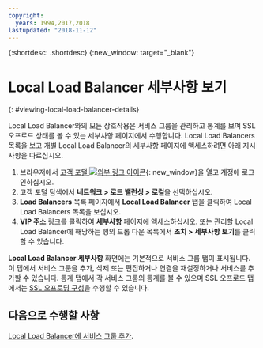 ```yaml
---
copyright:
  years: 1994,2017,2018
lastupdated: "2018-11-12"
---
```


{:shortdesc: .shortdesc}
{:new_window: target="_blank"}

# Local Load Balancer 세부사항 보기
{: #viewing-local-load-balancer-details}

Local Load Balancer와의 모든 상호작용은 서비스 그룹을 관리하고 통계를 보며 SSL 오프로드 상태를 볼 수 있는 세부사항 페이지에서 수행합니다. Local Load Balancers 목록을 보고 개별 Local Load Balancer의 세부사항 페이지에 액세스하려면 아래 지시사항을 따르십시오.

1. 브라우저에서 [고객 포털 ![외부 링크 아이콘](../../icons/launch-glyph.svg "외부 링크 아이콘")](https://control.softlayer.com/){: new_window}을 열고 계정에 로그인하십시오.
2. 고객 포털 탐색에서 **네트워크 > 로드 밸런싱 > 로컬**을 선택하십시오.
3. **Load Balancers** 목록 페이지에서 **Local Load Balancer** 탭을 클릭하여 Local Load Balancers 목록을 보십시오.
4. **VIP 주소** 링크를 클릭하여 **세부사항** 페이지에 액세스하십시오. 또는 관리할 Local Load Balancer에 해당하는 행의 드롭 다운 목록에서 **조치 > 세부사항 보기**를 클릭할 수 있습니다.

**Local Load Balancer 세부사항** 화면에는 기본적으로 서비스 그룹 탭이 표시됩니다. 이 탭에서 서비스 그룹을 추가, 삭제 또는 편집하거나 연결을 재설정하거나 서비스를 추가할 수 있습니다. 통계 탭에서 각 서비스 그룹의 통계를 볼 수 있으며 SSL 오프로드 탭에서는 [SSL 오프로딩 구성](/docs/infrastructure/local-load-balancer?topic=local-load-balancer-configuring-ssl-offloading-on-a-load-balancer)을 수행할 수 있습니다.

## 다음으로 수행할 사항

[Local Load Balancer에 서비스 그룹 추가](/docs/infrastructure/local-load-balancer?topic=local-load-balancer-adding-a-service-group-to-a-load-balancer). 
